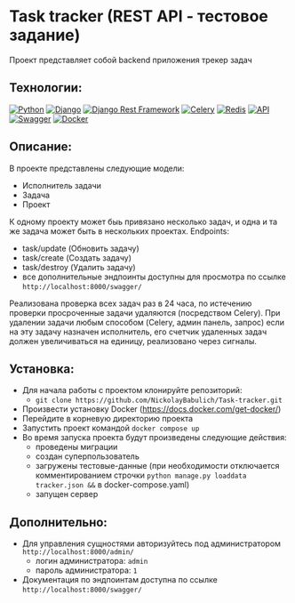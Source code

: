 # Task tracker (REST API - тестовое задание)

Проект представляет собой backend приложения трекер задач


## Технологии:

[![Python](https://img.shields.io/badge/-Python-3776AB?style=flat&logo=python&logoColor=white)](https://www.python.org/) [![Django](https://img.shields.io/badge/-Django-092E20?style=flat&logo=django&logoColor=white)](https://www.djangoproject.com/) [![Django Rest Framework](https://img.shields.io/badge/-Django_Rest_Framework-092E20?style=flat)](https://www.django-rest-framework.org/)
[![Celery](https://img.shields.io/badge/-Celery-37814A?style=flat&logo=celery&logoColor=white)](http://www.celeryproject.org/)
[![Redis](https://img.shields.io/badge/-Redis-DC382D?style=flat&logo=redis&logoColor=white)](https://redis.io/)
[![API](https://img.shields.io/badge/-API-4CAF50?style=flat)](https://en.wikipedia.org/wiki/Application_programming_interface)
[![Swagger](https://img.shields.io/badge/-Swagger-85EA2D?style=flat&logo=swagger&logoColor=white)](https://swagger.io/)
[![Docker](https://img.shields.io/badge/-Docker-2496ED?style=flat&logo=docker&logoColor=white)](https://www.docker.com/)

## Описание:

В проекте представлены следующие модели:
- Исполнитель задачи
- Задача
- Проект

К одному проекту может быь привязано несколько задач, и одна и та же задача может быть в нескольких проектах.
Endpoints:
- task/update (Обновить задачу)
- task/create (Создать задачу)
- task/destroy (Удалить задачу)
- все дополнительные эндпоинты доступны для просмотра по ссылке ```http://localhost:8000/swagger/```

Реализована проверка всех задач раз в 24 часа, по истечению проверки просроченные задачи удаляются (посредством Celery).
При удалении задачи любым способом (Celery, админ панель, запрос) если на эту задачу назначен исполнитель, его счетчик удаленных задач должен увеличиваться на единицу, реализовано через сигналы.


## Установка:

- Для начала работы с проектом клонируйте репозиторий:
    - ```git clone https://github.com/NickolayBabulich/Task-tracker.git```
- Произвести установку Docker (https://docs.docker.com/get-docker/)
- Перейдите в корневую директорию проекта
- Запустить проект командой ```docker compose up```
- Во время запуска проекта будут произведены следующие действия:
  - проведены миграции
  - создан суперпользователь
  - загружены тестовые-данные (при необходимости отключается комментированием строчки ```python manage.py loaddata tracker.json &&``` в docker-compose.yaml)
  - запущен сервер

## Дополнительно:
- Для управления сущностями авторизуйтесь под администратором ```http://localhost:8000/admin/```
  - логин администратора: ```admin```
  - пароль администратора: ```1```
- Документация по эндпоинтам доступна по ссылке ```http://localhost:8000/swagger/```
